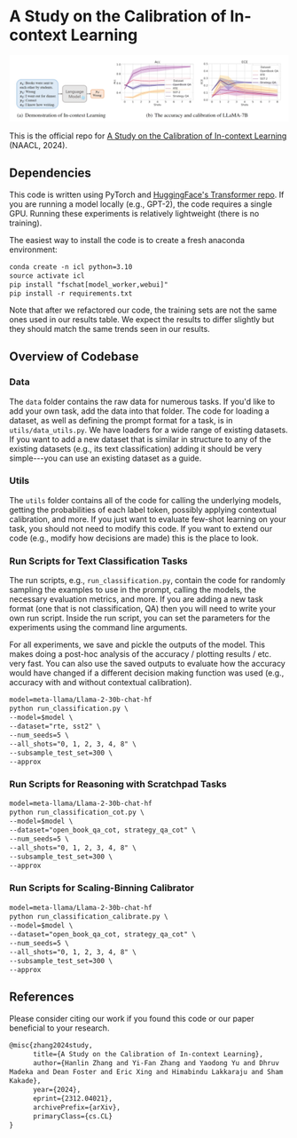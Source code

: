 # A Study on the Calibration of In-context Learning

![exp2](assets/teaser.png)

This is the official repo for [A Study on the Calibration of In-context Learning](https://arxiv.org/abs/2312.04021) (NAACL, 2024).


## Dependencies

This code is written using PyTorch and [HuggingFace's Transformer repo](https://github.com/huggingface/pytorch-transformers). If you are running a model locally (e.g., GPT-2), the code requires a single GPU. Running these experiments is relatively lightweight (there is no training).

The easiest way to install the code is to create a fresh anaconda environment:
```
conda create -n icl python=3.10
source activate icl
pip install "fschat[model_worker,webui]"
pip install -r requirements.txt
```

Note that after we refactored our code, the training sets are not the same ones used in our results table. We expect the results to differ slightly but they should match the same trends seen in our results.

## Overview of Codebase

### Data
The `data` folder contains the raw data for numerous tasks. If you'd like to add your own task, add the data into that folder. The code for loading a dataset, as well as defining the prompt format for a task, is in `utils/data_utils.py`. We have loaders for a wide range of existing datasets. If you want to add a new dataset that is similar in structure to any of the existing datasets (e.g., its text classification) adding it should be very simple---you can use an existing dataset as a guide.

### Utils
The `utils` folder contains all of the code for calling the underlying models, getting the probabilities of each label token, possibly applying contextual calibration, and more. If you just want to evaluate few-shot learning on your task, you should not need to modify this code. If you want to extend our code (e.g., modify how decisions are made) this is the place to look.

### Run Scripts for Text Classification Tasks
The run scripts, e.g., `run_classification.py`, contain the code for randomly sampling the examples to use in the prompt, calling the models, the necessary evaluation metrics, and more. If you are adding a new task format (one that is not classification, QA) then you will need to write your own run script. Inside the run script, you can set the parameters for the experiments using the command line arguments.

For all experiments, we save and pickle the outputs of the model. This makes doing a post-hoc analysis of the accuracy / plotting results / etc. very fast. You can also use the saved outputs to evaluate how the accuracy would have changed if a different decision making function was used (e.g., accuracy with and without contextual calibration).

```
model=meta-llama/Llama-2-30b-chat-hf
python run_classification.py \
--model=$model \
--dataset="rte, sst2" \
--num_seeds=5 \
--all_shots="0, 1, 2, 3, 4, 8" \
--subsample_test_set=300 \
--approx 
```

### Run Scripts for Reasoning with Scratchpad Tasks
```
model=meta-llama/Llama-2-30b-chat-hf
python run_classification_cot.py \
--model=$model \
--dataset="open_book_qa_cot, strategy_qa_cot" \
--num_seeds=5 \
--all_shots="0, 1, 2, 3, 4, 8" \
--subsample_test_set=300 \
--approx 
```

### Run Scripts for Scaling-Binning Calibrator
```
model=meta-llama/Llama-2-30b-chat-hf
python run_classification_calibrate.py \
--model=$model \
--dataset="open_book_qa_cot, strategy_qa_cot" \
--num_seeds=5 \
--all_shots="0, 1, 2, 3, 4, 8" \
--subsample_test_set=300 \
--approx 
```



## References

Please consider citing our work if you found this code or our paper beneficial to your research.
```
@misc{zhang2024study,
      title={A Study on the Calibration of In-context Learning}, 
      author={Hanlin Zhang and Yi-Fan Zhang and Yaodong Yu and Dhruv Madeka and Dean Foster and Eric Xing and Himabindu Lakkaraju and Sham Kakade},
      year={2024},
      eprint={2312.04021},
      archivePrefix={arXiv},
      primaryClass={cs.CL}
}
```